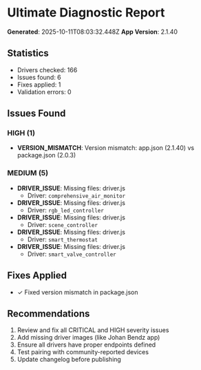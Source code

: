 # Ultimate Diagnostic Report

**Generated**: 2025-10-11T08:03:32.448Z
**App Version**: 2.1.40

## Statistics

- Drivers checked: 166
- Issues found: 6
- Fixes applied: 1
- Validation errors: 0

## Issues Found

### HIGH (1)

- **VERSION_MISMATCH**: Version mismatch: app.json (2.1.40) vs package.json (2.0.3)

### MEDIUM (5)

- **DRIVER_ISSUE**: Missing files: driver.js
  - Driver: `comprehensive_air_monitor`
- **DRIVER_ISSUE**: Missing files: driver.js
  - Driver: `rgb_led_controller`
- **DRIVER_ISSUE**: Missing files: driver.js
  - Driver: `scene_controller`
- **DRIVER_ISSUE**: Missing files: driver.js
  - Driver: `smart_thermostat`
- **DRIVER_ISSUE**: Missing files: driver.js
  - Driver: `smart_valve_controller`

## Fixes Applied

- ✓ Fixed version mismatch in package.json

## Recommendations

1. Review and fix all CRITICAL and HIGH severity issues
2. Add missing driver images (like Johan Bendz app)
3. Ensure all drivers have proper endpoints defined
4. Test pairing with community-reported devices
5. Update changelog before publishing
